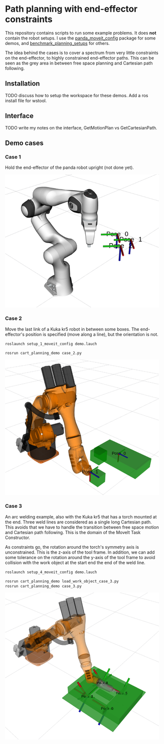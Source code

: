 # Path planning with end-effector constraints

This repository contains scripts to run some example problems.
It does **not** contain the robot setups. I use the [panda_moveit_config](http://wiki.ros.org/panda_moveit_config) package for some demos, and [benchmark_planning_setups](https://github.com/JeroenDM/benchmark_planning_setups) for others.

The idea behind the cases is to cover a spectrum from very little constraints on the end-effector, to highly constrained end-effector paths. This can be seen as the grey area in between free space planning and Cartesian path following.

## Installation

TODO discuss how to setup the workspace for these demos. Add a ros install file for wstool.

## Interface

TODO write my notes on the interface, GetMotionPlan vs GetCartesianPath.

## Demo cases
### Case 1
Hold the end-effector of the panda robot upright (not done yet).

![panda robot](doc/case_panda_cartesian.png)

### Case 2
Move the last link of a Kuka kr5 robot in between some boxes. The end-effector's position is specified (move along a line), but the orientation is not.

```
roslaunch setup_1_moveit_config demo.lauch
```

```
rosrun cart_planning_demo case_2.py
```

![case 2](doc/case_2.png)

### Case 3

An arc welding example, also with the Kuka kr5 that has a torch mounted at the end. Three weld lines are considered as a single long Cartesian path. This avoids that we have to handle the transition between free space motion and Cartesian path following. This is the domain of the MoveIt Task Constructor.

As constraints go, the rotation around the torch's symmetry axis is unconstrained. This is the z-axis of the tool frame. In addition, we can add some tolerance on the rotation around the y-axis of the tool frame to avoid collision with the work object at the start end the end of the weld line.

```
roslaunch setup_4_moveit_config demo.lauch
```

```
rosrun cart_planning_demo load_work_object_case_3.py
rosrun cart_planning_demo case_3.py
```

![case 3](doc/case_3.png)